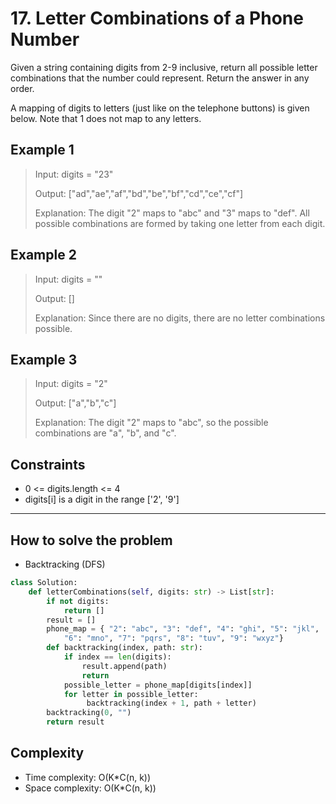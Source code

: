 # 17. Letter Combinations of a Phone Number

<Badge type="warning" text="Medium" /> [<Badge type="info" text="LeetCode" />](https://leetcode.com/problems/letter-combinations-of-a-phone-number/)

Given a string containing digits from 2-9 inclusive, return all possible letter combinations that the number could represent. Return the answer in any order.

A mapping of digits to letters (just like on the telephone buttons) is given below. Note that 1 does not map to any letters.

## Example 1
> Input: digits = "23"
>
> Output: ["ad","ae","af","bd","be","bf","cd","ce","cf"]
>
> Explanation: The digit "2" maps to "abc" and "3" maps to "def". All possible combinations are formed by taking one letter from each digit.

## Example 2
> Input: digits = ""
>
> Output: []
>
> Explanation: Since there are no digits, there are no letter combinations possible.

## Example 3
> Input: digits = "2"
>
> Output: ["a","b","c"]
>
> Explanation: The digit "2" maps to "abc", so the possible combinations are "a", "b", and "c".

## Constraints
- 0 <= digits.length <= 4
- digits[i] is a digit in the range ['2', '9']

---

## How to solve the problem

- Backtracking (DFS)

```python
class Solution:
    def letterCombinations(self, digits: str) -> List[str]:
        if not digits:
            return []
        result = []
        phone_map = { "2": "abc", "3": "def", "4": "ghi", "5": "jkl",
            "6": "mno", "7": "pqrs", "8": "tuv", "9": "wxyz"}
        def backtracking(index, path: str):
            if index == len(digits):
                result.append(path)
                return
            possible_letter = phone_map[digits[index]]
            for letter in possible_letter:
                 backtracking(index + 1, path + letter)
        backtracking(0, "")
        return result
```

## Complexity
- Time complexity: O(K*C(n, k))
- Space complexity: O(K*C(n, k))